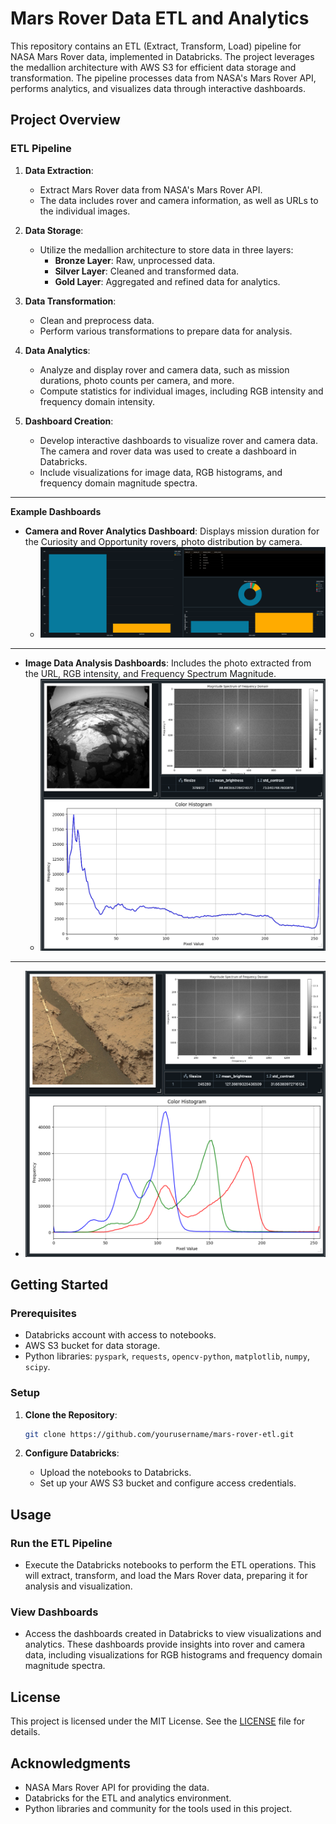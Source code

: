 # Mars Rover Data ETL and Analytics

This repository contains an ETL (Extract, Transform, Load) pipeline for NASA Mars Rover data, implemented in Databricks. The project leverages the medallion architecture with AWS S3 for efficient data storage and transformation. The pipeline processes data from NASA's Mars Rover API, performs analytics, and visualizes data through interactive dashboards.

## Project Overview

### ETL Pipeline

1. **Data Extraction**:
   - Extract Mars Rover data from NASA's Mars Rover API.
   - The data includes rover and camera information, as well as URLs to the individual images.

2. **Data Storage**:
   - Utilize the medallion architecture to store data in three layers:
     - **Bronze Layer**: Raw, unprocessed data.
     - **Silver Layer**: Cleaned and transformed data.
     - **Gold Layer**: Aggregated and refined data for analytics.

3. **Data Transformation**:
   - Clean and preprocess data.
   - Perform various transformations to prepare data for analysis.

4. **Data Analytics**:
   - Analyze and display rover and camera data, such as mission durations, photo counts per camera, and more.
   - Compute statistics for individual images, including RGB intensity and frequency domain intensity.

5. **Dashboard Creation**:
   - Develop interactive dashboards to visualize rover and camera data. The camera and rover data was used to create a dashboard in Databricks.
   - Include visualizations for image data, RGB histograms, and frequency domain magnitude spectra.

---

**Example Dashboards**

- **Camera and Rover Analytics Dashboard**: Displays mission duration for the Curiosity and Opportunity rovers, photo distribution by camera.
  - ![Camera and Rover Analytics](images/camera_dash.png)

---

- **Image Data Analysis Dashboards**: Includes the photo extracted from the URL, RGB intensity, and Frequency Spectrum Magnitude.
  - ![Image Data Dashboard 1](images/db_1.png)

---

  - ![Image Data Dashboard 2](images/db_2.png)

## Getting Started

### Prerequisites

- Databricks account with access to notebooks.
- AWS S3 bucket for data storage.
- Python libraries: `pyspark`, `requests`, `opencv-python`, `matplotlib`, `numpy`, `scipy`.

### Setup

1. **Clone the Repository**:

   ```bash
   git clone https://github.com/yourusername/mars-rover-etl.git

   
2. **Configure Databricks**:
   - Upload the notebooks to Databricks.
   - Set up your AWS S3 bucket and configure access credentials.
  
## Usage

### Run the ETL Pipeline

- Execute the Databricks notebooks to perform the ETL operations. This will extract, transform, and load the Mars Rover data, preparing it for analysis and visualization.

### View Dashboards

- Access the dashboards created in Databricks to view visualizations and analytics. These dashboards provide insights into rover and camera data, including visualizations for RGB histograms and frequency domain magnitude spectra.

## License

This project is licensed under the MIT License. See the [LICENSE](LICENSE) file for details.

## Acknowledgments

- NASA Mars Rover API for providing the data.
- Databricks for the ETL and analytics environment.
- Python libraries and community for the tools used in this project.

